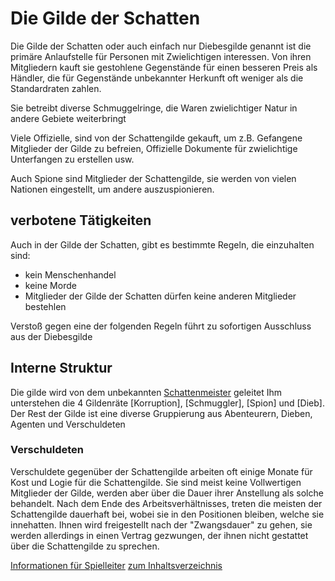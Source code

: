 # Die Gilde der Schatten

Die Gilde der Schatten oder auch einfach nur Diebesgilde genannt ist die primäre Anlaufstelle für Personen mit Zwielichtigen interessen.
Von ihren Mitgliedern kauft sie gestohlene Gegenstände für einen besseren Preis als Händler, die für Gegenstände unbekannter Herkunft oft weniger als die Standardraten zahlen.

Sie betreibt diverse Schmuggelringe, die Waren zwielichtiger Natur in andere Gebiete weiterbringt

Viele Offizielle, sind von der Schattengilde gekauft, um z.B. Gefangene Mitglieder der Gilde zu befreien, Offizielle Dokumente für zwielichtige Unterfangen zu erstellen usw.

Auch Spione sind Mitglieder der Schattengilde, sie werden von vielen Nationen eingestellt, um andere auszuspionieren.

## verbotene Tätigkeiten

Auch in der Gilde der Schatten, gibt es bestimmte Regeln, die einzuhalten sind:

* kein Menschenhandel
* keine Morde
* Mitglieder der Gilde der Schatten dürfen keine anderen Mitglieder bestehlen

Verstoß gegen eine der folgenden Regeln führt zu sofortigen Ausschluss aus der Diebesgilde

## Interne Struktur

Die gilde wird von dem unbekannten [Schattenmeister](../NPCs/Schattengilde/Schattenmeister.md) geleitet
Ihm unterstehen die 4 Gildenräte [Korruption], [Schmuggler], [Spion] und [Dieb].
Der Rest der Gilde ist eine diverse Gruppierung aus Abenteurern, Dieben, Agenten und Verschuldeten

### Verschuldeten

Verschuldete gegenüber der Schattengilde arbeiten oft einige Monate für Kost und Logie für die Schattengilde. Sie sind meist keine Vollwertigen Mitglieder der Gilde, werden aber über die Dauer ihrer Anstellung als solche behandelt. Nach dem Ende des Arbeitsverhältnisses, treten die meisten der Schattengilde dauerhaft bei, wobei sie in den Positionen bleiben, welche sie innehatten. Ihnen wird freigestellt nach der "Zwangsdauer" zu gehen, sie werden allerdings in einen Vertrag gezwungen, der ihnen nicht gestattet über die Schattengilde zu sprechen.

[Informationen für Spielleiter](./Diebesgilde-SL.md)
[zum Inhaltsverzeichnis](../Contents.md)
